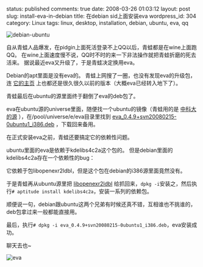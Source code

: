 status: published
comments: true
date: 2008-03-26 01:03:12
layout: post
slug: install-eva-in-debian
title: 在debian sid上面安装eva
wordpress_id: 304
category: Linux
tags: linux, desktop, installation, debian, ubuntu, eva, qq

![debian-ubuntu](http://haokanbu.s3.amazonaws.com/picture/external/c8b6c8df6df744f7af186747f25a35b3.jpeg)

自从青蛙人品爆发，在pidgin上面死活登录不上QQ以后，青蛙都是在wine上面跑QQ。
在wine上面速度慢不说，QQ时不时的来一下非法操作就把青蛙折磨的死去活来。
据说最近eva又升级了，于是青蛙决定换用eva。

Debian的apt里面是没有eva的。
青蛙上网搜了一圈，也没有发现eva的升级包，连
[它的主页](http://sourceforge.net/projects/evaq)
上也都还是很久很久以前的版本（大概eva已经转入地下了）。

青蛙最后在ubuntu的源里面终于翻倒了eva的deb包了。

eva在ubuntu源的universe里面，随便找一个ubuntu的镜像（青蛙用的是
[中科大的源](http://debian.ustc.edu.cn/ubuntu)
），在/pool/universe/e/eva目录里找到
[eva_0.4.9+svn20080215-0ubuntu1_i386.deb](http://debian.ustc.edu.cn/ubuntu/pool/universe/e/eva/eva_0.4.9+svn20080215-0ubuntu1_i386.deb)
，下载回来备用。

在正式安装eva之前，青蛙还要搞定它的依赖性问题。

ubuntu里面的eva是依赖于kdelibs4c2a这个包的。
但是debian里面的kdelibs4c2a存在一个依赖性的bug：

它依赖于包libopenexr2ldbl，但是这个包在debian的i386源里面竟然没有。

于是青蛙再从ubuntu源里把
[libopenexr2ldbl](http://debian.ustc.edu.cn/ubuntu/pool/main/o/openexr/libopenexr2ldbl_1.2.2-4.4ubuntu1_i386.deb)
给抓回来，`dpkg -i`安装之，然后执行`# aptitude install kdelibs4c2a`，安装一系列的依赖包。

顺便说一句，debian跟ubuntu这两个兄弟有时候还真不错，互相谁也不挑谁的，deb包拿过来一般都能直接用。

最后，执行`# dpkg -i eva_0.4.9+svn20080215-0ubuntu1_i386.deb`，eva安装成功。

聊天去也~

![eva](http://haokanbu.s3.amazonaws.com/picture/external/c8b6c8df6df744f7af186747f25a35b3.jpeg)
